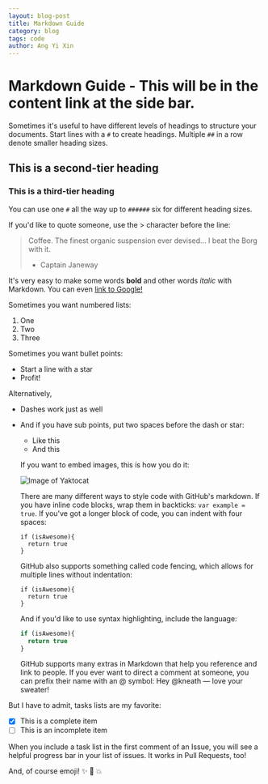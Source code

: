```yaml
---
layout: blog-post
title: Markdown Guide
category: blog
tags: code
author: Ang Yi Xin
---
```


# Markdown Guide - This will be in the content link at the side bar.

Sometimes it's useful to have different levels of headings to structure your documents. Start lines with a `#` to create headings. Multiple `##` in a row denote smaller heading sizes.

## This is a second-tier heading
### This is a third-tier heading

You can use one `#` all the way up to `######` six for different heading sizes.

If you'd like to quote someone, use the > character before the line:

> Coffee. The finest organic suspension ever devised... I beat the Borg with it.
> - Captain Janeway

It's very easy to make some words **bold** and other words *italic* with Markdown. You can even [link to Google!](http://google.com)

Sometimes you want numbered lists:

1. One
2. Two
3. Three

Sometimes you want bullet points:

* Start a line with a star
* Profit!

Alternatively,

- Dashes work just as well
- And if you have sub points, put two spaces before the dash or star:
  - Like this
  - And this


  If you want to embed images, this is how you do it:

  ![Image of Yaktocat](https://octodex.github.com/images/yaktocat.png)


  There are many different ways to style code with GitHub's markdown. If you have inline code blocks, wrap them in backticks: `var example = true`.  If you've got a longer block of code, you can indent with four spaces:

      if (isAwesome){
        return true
      }

  GitHub also supports something called code fencing, which allows for multiple lines without indentation:

  ```
  if (isAwesome){
    return true
  }
  ```

  And if you'd like to use syntax highlighting, include the language:

  ```javascript
  if (isAwesome){
    return true
  }
  ```

  GitHub supports many extras in Markdown that help you reference and link to people. If you ever want to direct a comment at someone, you can prefix their name with an @ symbol: Hey @kneath — love your sweater!

But I have to admit, tasks lists are my favorite:

- [x] This is a complete item
- [ ] This is an incomplete item

When you include a task list in the first comment of an Issue, you will see a helpful progress bar in your list of issues. It works in Pull Requests, too!

And, of course emoji! :sparkles: :camel: :boom:
